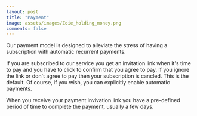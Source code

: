 ```yaml
---
layout: post
title: "Payment"
image: assets/images/Zoie_holding_money.png
comments: false
---
```

Our payment model is designed to alleviate the stress of having a subscription with automatic recurrent payments.

If you are subscribed to our service you get an invitation link when it's time to pay and you have to click to confirm that you agree to pay. If you ignore the link or don't agree to pay then your subscription is cancled. This is the default. Of course, if you wish, you can explicitly enable automatic payments.

When you receive your payment invivation link you have a pre-defined period of time to complete the payment, usually a few days.
